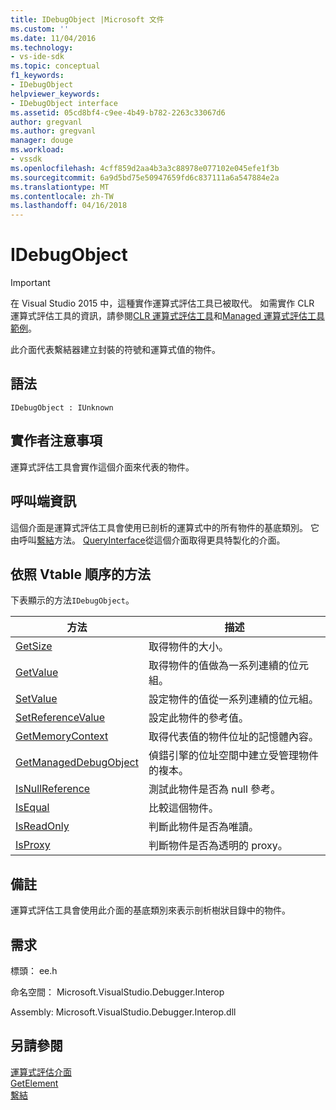 ```yaml
---
title: IDebugObject |Microsoft 文件
ms.custom: ''
ms.date: 11/04/2016
ms.technology:
- vs-ide-sdk
ms.topic: conceptual
f1_keywords:
- IDebugObject
helpviewer_keywords:
- IDebugObject interface
ms.assetid: 05cd8bf4-c9ee-4b49-b782-2263c33067d6
author: gregvanl
ms.author: gregvanl
manager: douge
ms.workload:
- vssdk
ms.openlocfilehash: 4cff859d2aa4b3a3c88978e077102e045efe1f3b
ms.sourcegitcommit: 6a9d5bd75e50947659fd6c837111a6a547884e2a
ms.translationtype: MT
ms.contentlocale: zh-TW
ms.lasthandoff: 04/16/2018
---
```

# <a name="idebugobject"></a>IDebugObject
> [!IMPORTANT]
>  在 Visual Studio 2015 中，這種實作運算式評估工具已被取代。 如需實作 CLR 運算式評估工具的資訊，請參閱[CLR 運算式評估工具](https://github.com/Microsoft/ConcordExtensibilitySamples/wiki/CLR-Expression-Evaluators)和[Managed 運算式評估工具範例](https://github.com/Microsoft/ConcordExtensibilitySamples/wiki/Managed-Expression-Evaluator-Sample)。  
  
 此介面代表繫結器建立封裝的符號和運算式值的物件。  
  
## <a name="syntax"></a>語法  
  
```  
IDebugObject : IUnknown  
```  
  
## <a name="notes-for-implementers"></a>實作者注意事項  
 運算式評估工具會實作這個介面來代表的物件。  
  
## <a name="notes-for-callers"></a>呼叫端資訊  
 這個介面是運算式評估工具會使用已剖析的運算式中的所有物件的基底類別。 它由呼叫[繫結](../../../extensibility/debugger/reference/idebugbinder-bind.md)方法。 [QueryInterface](/cpp/atl/queryinterface)從這個介面取得更具特製化的介面。  
  
## <a name="methods-in-vtable-order"></a>依照 Vtable 順序的方法  
 下表顯示的方法`IDebugObject`。  
  
|方法|描述|  
|------------|-----------------|  
|[GetSize](../../../extensibility/debugger/reference/idebugobject-getsize.md)|取得物件的大小。|  
|[GetValue](../../../extensibility/debugger/reference/idebugobject-getvalue.md)|取得物件的值做為一系列連續的位元組。|  
|[SetValue](../../../extensibility/debugger/reference/idebugobject-setvalue.md)|設定物件的值從一系列連續的位元組。|  
|[SetReferenceValue](../../../extensibility/debugger/reference/idebugobject-setreferencevalue.md)|設定此物件的參考值。|  
|[GetMemoryContext](../../../extensibility/debugger/reference/idebugobject-getmemorycontext.md)|取得代表值的物件位址的記憶體內容。|  
|[GetManagedDebugObject](../../../extensibility/debugger/reference/idebugobject-getmanageddebugobject.md)|偵錯引擎的位址空間中建立受管理物件的複本。|  
|[IsNullReference](../../../extensibility/debugger/reference/idebugobject-isnullreference.md)|測試此物件是否為 null 參考。|  
|[IsEqual](../../../extensibility/debugger/reference/idebugobject-isequal.md)|比較這個物件。|  
|[IsReadOnly](../../../extensibility/debugger/reference/idebugobject-isreadonly.md)|判斷此物件是否為唯讀。|  
|[IsProxy](../../../extensibility/debugger/reference/idebugobject-isproxy.md)|判斷物件是否為透明的 proxy。|  
  
## <a name="remarks"></a>備註  
 運算式評估工具會使用此介面的基底類別來表示剖析樹狀目錄中的物件。  
  
## <a name="requirements"></a>需求  
 標頭： ee.h  
  
 命名空間： Microsoft.VisualStudio.Debugger.Interop  
  
 Assembly: Microsoft.VisualStudio.Debugger.Interop.dll  
  
## <a name="see-also"></a>另請參閱  
 [運算式評估介面](../../../extensibility/debugger/reference/expression-evaluation-interfaces.md)   
 [GetElement](../../../extensibility/debugger/reference/idebugarrayobject-getelement.md)   
 [繫結](../../../extensibility/debugger/reference/idebugbinder-bind.md)